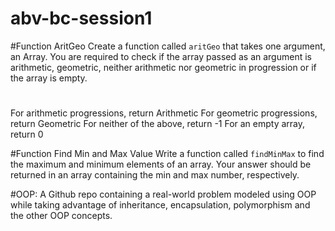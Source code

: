 # abv-bc-session1

#Function AritGeo
Create a function called `aritGeo` that takes one argument, an Array. 
You are required to check if the array passed as an argument is arithmetic, geometric, 
neither arithmetic nor geometric in progression or if the array is empty.
#
For arithmetic progressions, return Arithmetic
For geometric progressions, return Geometric
For neither of the above, return -1
For an empty array, return 0

#Function Find Min and Max Value
Write a function called `findMinMax` to find the maximum and minimum elements of an array. 
Your answer should be returned in an array containing the min and max number, respectively.

#OOP:
A Github repo containing a real-world problem modeled using OOP while taking advantage of inheritance, 
encapsulation, polymorphism and the other OOP concepts.
